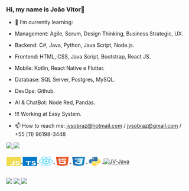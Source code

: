 ### Hi, my name is João Vitor👋

- 🌱 I’m currently learning:
- Management: Agile, Scrum, Design Thinking, Business Strategic, UX.
- Backend: C#, Java, Python, Java Script, Node.js.
- Frontend: HTML, CSS, Java Script, Bootstrap, React JS.
- Mobile: Kotlin, React Native e Flutter.
- Database: SQL Server, Postgres, MySQL.
- DevOps: Github.
- AI & ChatBot: Node Red, Pandas.

- !!! Working at Easy System.
- 📫 How to reach me: jvsobraz@hotmail.com / jvsobraz@gmail.com / +55 (11) 96198-3448

<div>
  <a href="https://github.com/jvsobraz">
  <img height="180em" src="https://github-readme-stats.vercel.app/api?username=jvsobraz&show_icons=true&theme=dark&include_all_commits=true&count_private=true"/>
  <img height="180em" src="https://github-readme-stats.vercel.app/api/top-langs/?username=jvsobraz&layout=compact&langs_count=16&theme=dark"/>
</div>
  
<div style="display: inline_block"><br>
  <img align="center" alt="JV-Js" height="25" width="40" src="https://raw.githubusercontent.com/devicons/devicon/master/icons/javascript/javascript-plain.svg">
  <img align="center" alt="JV-Ts" height="25" width="40" src="https://raw.githubusercontent.com/devicons/devicon/master/icons/typescript/typescript-plain.svg">
  <img align="center" alt="JV-React" height="30" width="40" src="https://raw.githubusercontent.com/devicons/devicon/master/icons/react/react-original.svg">
  <img align="center" alt="JV-HTML" height="25" width="40" src="https://raw.githubusercontent.com/devicons/devicon/master/icons/html5/html5-original.svg">
  <img align="center" alt="JV-CSS" height="25" width="40" src="https://raw.githubusercontent.com/devicons/devicon/master/icons/css3/css3-original.svg">
  <img align="center" alt="JV-Python" height="30" width="40" src="https://raw.githubusercontent.com/devicons/devicon/master/icons/python/python-original.svg">
  <img align="center" alt="JV-Java" height="30" width="40" src="https://cdn.jsdelivr.net/gh/devicons/devicon/icons/java/java-original-wordmark.svg"/>
</div>

##

<div> 
  <a href="https://www.instagram.com/joaoo.braz/" target="_blank"><img src="https://img.shields.io/badge/-Instagram-%23E4405F?style=for-the-badge&logo=instagram&logoColor=white" target="_blank"></a>
  <a href = "mailto:jvsobraz@hotmail.com"><img src="https://img.shields.io/badge/Microsoft_Outlook-0078D4?style=for-the-badge&logo=microsoft-outlook&logoColor=white">
  <a href="https://www.linkedin.com/in/jvsobraz" target="_blank"><img src="https://img.shields.io/badge/-LinkedIn-%230077B5?style=for-the-badge&logo=linkedin&logoColor=white" target="_blank"></a> 
</div>

##
